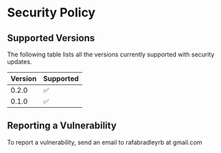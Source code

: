 # Security Policy

## Supported Versions

The following table lists all the versions currently supported with security updates.

| Version | Supported          |
| ------- | ------------------ |
| 0.2.0   | ✅                 |
| 0.1.0   | ✅                 |

## Reporting a Vulnerability

To report a vulnerability, send an email to rafabradleyrb at gmail.com
